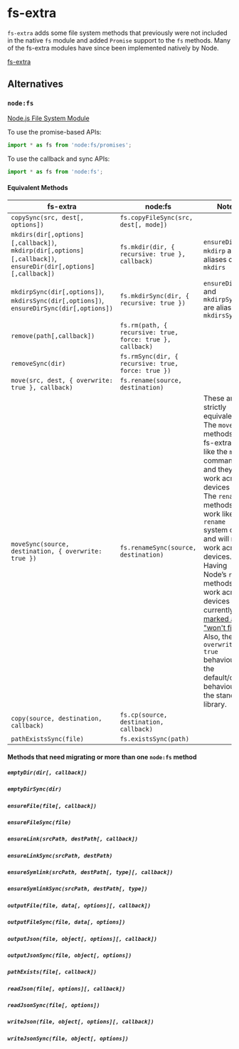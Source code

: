 # fs-extra

`fs-extra` adds some file system methods that previously were not included in the native `fs` module and added `Promise` support to the `fs` methods.
Many of the fs-extra modules have since been implemented natively by Node.

[fs-extra](https://github.com/jprichardson/node-fs-extra)

## Alternatives

### `node:fs`

[Node.js File System Module](https://nodejs.org/docs/latest/api/fs.html)

To use the promise-based APIs:

```js
import * as fs from 'node:fs/promises';
```

To use the callback and sync APIs:

```js
import * as fs from 'node:fs';
```

#### Equivalent Methods

| fs-extra                                                                                                      | node:fs                                                   | Notes                                                                                                                                                                                                                                                                                                                                                                                                                                                                        |
| ------------------------------------------------------------------------------------------------------------- | --------------------------------------------------------- | ---------------------------------------------------------------------------------------------------------------------------------------------------------------------------------------------------------------------------------------------------------------------------------------------------------------------------------------------------------------------------------------------------------------------------------------------------------------------------- |
| `copySync(src, dest[, options])`                                                                              | `fs.copyFileSync(src, dest[, mode])`                      |                                                                                                                                                                                                                                                                                                                                                                                                                                                                              |
| `mkdirs(dir[,options][,callback])`, `mkdirp(dir[,options][,callback])`, `ensureDir(dir[,options][,callback])` | `fs.mkdir(dir, { recursive: true }, callback)`            | `ensureDir` and `mkdirp` are aliases of `mkdirs`                                                                                                                                                                                                                                                                                                                                                                                                                             |
| `mkdirpSync(dir[,options])`, `mkdirsSync(dir[,options])`, `ensureDirSync(dir[,options])`                      | `fs.mkdirSync(dir, { recursive: true })`                  | `ensureDirSync` and `mkdirpSync` are aliases of `mkdirsSync`                                                                                                                                                                                                                                                                                                                                                                                                                 |
| `remove(path[,callback])`                                                                                     | `fs.rm(path, { recursive: true, force: true }, callback)` |                                                                                                                                                                                                                                                                                                                                                                                                                                                                              |
| `removeSync(dir)`                                                                                             | `fs.rmSync(dir, { recursive: true, force: true })`        |                                                                                                                                                                                                                                                                                                                                                                                                                                                                              |
| `move(src, dest, { overwrite: true }, callback)`                                                              | `fs.rename(source, destination)`                          |                                                                                                                                                                                                                                                                                                                                                                                                                                                                              |
| `moveSync(source, destination, { overwrite: true })`                                                          | `fs.renameSync(source, destination)`                      | These are not strictly equivalent. The `move` methods in fs-extra act like the `mv` command and they will work across devices also. The `rename` methods in fs work like the `rename` system call and will **not** work across devices. Having Node’s `rename` methods work across devices is currently [marked as a "won't fix."](https://github.com/nodejs/node/issues/19077) Also, the `overwrite: true` behaviour is the default/only behaviour in the standard library. |
| `copy(source, destination, callback)`                                                                         | `fs.cp(source, destination, callback)`                    |                                                                                                                                                                                                                                                                                                                                                                                                                                                                              |
| `pathExistsSync(file)`                                                                                        | `fs.existsSync(path)`                                     |                                                                                                                                                                                                                                                                                                                                                                                                                                                                              |

#### Methods that need migrating or more than one `node:fs` method

##### `emptyDir(dir[, callback])`

##### `emptyDirSync(dir)`

##### `ensureFile(file[, callback])`

##### `ensureFileSync(file)`

##### `ensureLink(srcPath, destPath[, callback])`

##### `ensureLinkSync(srcPath, destPath)`

##### `ensureSymlink(srcPath, destPath[, type][, callback])`

##### `ensureSymlinkSync(srcPath, destPath[, type])`

##### `outputFile(file, data[, options][, callback])`

##### `outputFileSync(file, data[, options])`

##### `outputJson(file, object[, options][, callback])`

##### `outputJsonSync(file, object[, options])`

##### `pathExists(file[, callback])`

##### `readJson(file[, options][, callback])`

##### `readJsonSync(file[, options])`

##### `writeJson(file, object[, options][, callback])`

##### `writeJsonSync(file, object[, options])`
